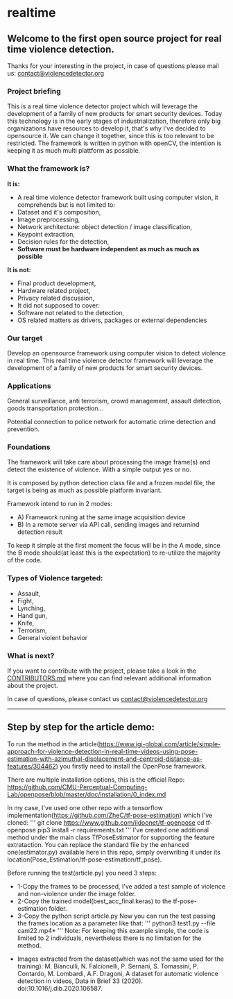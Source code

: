 # realtime
## Welcome to the first open source project for real time violence detection.

Thanks for your interesting in the project, in case of questions please mail us: contact@violencedetector.org 

### Project briefing
This is a real time violence detector project which  will leverage the development of a family of new products for smart security devices.
Today this technology is in the early stages of industrialization, therefore only big organizations have resources to develop it, that's why I've decided to opensource it. We can change it together, since this is too relevant to be restricted.
The framework is written in python with openCV, the intention is keeping it as much multi plattform as possible.


### What the framework is?
**It is:**
- A real time violence detector framework built using computer vision, it comprehends but is not limited to:
- Dataset and it's composition,
- Image preprocessing,
- Network architecture: object detection / image classification,
- Keypoint extraction,
- Decision rules for the detection,
- **Software must be hardware independent as much as much as possible**

**It is not:**
- Final product development,
- Hardware related project,
- Privacy related discussion,
- It did not supposed to cover:
- Software not related to the detection,
- OS related matters as drivers, packages or external dependencies

### Our target
Develop an opensource framework using computer vision to detect violence in real time.
This real time violence detector framework will leverage the development of a family of new products for smart security devices.

### Applications
General surveillance, anti terrorism, crowd management, assault detection, goods transportation protection...

Potential connection to police network for automatic crime detection and prevention.

### Foundations
The framework will take care about processing the image frame(s) and detect the existence of violence. With a simple output yes or no.

It is composed by python detection class file and a frozen model file, the target is being as much as possible platform invariant.

Framework intend to run in 2 modes: 
- A) Framework runing at the same image acquisition device 
- B) In a remote server via API call, sending images and returnind detection result

To keep it simple at the first moment the focus will be in the A mode, since the B mode should(at least this is the expectation) to re-utilize the majority of the code.

### Types of Violence targeted:
- Assault,
- Fight,
- Lynching,
- Hand gun,
- Knife,
- Terrorism,
- General violent behavior

### What is next?
If you want to contribute with the project, please take a look in the [CONTRIBUTORS.md](CONTRIBUTORS.md) where you can find relevant additional information about the project.

In case of questions, please contact us contact@violencedetector.org

--------------------------------------------------------------------------------------------------------------------------------------------------
## Step by step for the article demo:

To run the method in the article(https://www.igi-global.com/article/simple-approach-for-violence-detection-in-real-time-videos-using-pose-estimation-with-azimuthal-displacement-and-centroid-distance-as-features/304462) you firstly need to install the OpenPose framework.

There are multiple installation options, this is the official Repo:
https://github.com/CMU-Perceptual-Computing-Lab/openpose/blob/master/doc/installation/0_index.md

In my case, I've used one other repo with a tensorflow implementation(https://github.com/ZheC/tf-pose-estimation) which I've cloned:
'''
 git clone https://www.github.com/ildoonet/tf-openpose
 cd tf-openpose
 pip3 install -r requirements.txt
'''
I've created one additional method under the main class TfPoseEstimator for supporting the feature extrataction. 
You can replace the standard file by the enhanced one(estimator.py) available here in this repo, simply overwriting it under its location(Pose_Estimation/tf-pose-estimation/tf_pose).

Before running the test(article.py) you need 3 steps:
- 1-Copy the frames to be processed, I've added a test sample of violence and non-violence under the image folder. 
- 2-Copy the trained model(best_acc_final.keras) to the tf-pose-estimation folder.
- 3-Copy the python script article.py
Now you can run the test passing the frames location as a parameter like that:
'''
 python3 test1.py --file cam22.mp4*
'''
Note: For keeping this example simple, the code is limited to 2 individuals, nevertheless there is no limitation for the method.

* Images extracted from the dataset(which was not the same used for the training): 
M. Bianculli, N. Falcionelli, P. Sernani, S. Tomassini, P. Contardo, M. Lombardi, A.F. Dragoni, A dataset for automatic violence detection in videos, Data in Brief 33 (2020). doi:10.1016/j.dib.2020.106587.

